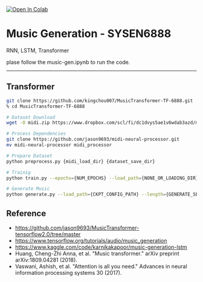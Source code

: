 [![Open In Colab](https://colab.research.google.com/assets/colab-badge.svg)]()
# Music Generation - SYSEN6888

RNN, LSTM, Transformer

plase follow the music-gen.ipynb to run the code.

---
## Transformer
```bash
git clone https://github.com/kingchou007/MusicTransformer-TF-6888.git
% cd MusicTransformer-TF-6888

# Dataset Download
wget -O midi.zip https://www.dropbox.com/scl/fi/dc1dvys5ae1v6wdab3azd/midi.zip?rlkey=lwk7qcpbfn3dqkjrjsam83k2f&dl=0

# Process Dependencies
git clone https://github.com/jason9693/midi-neural-processor.git
mv midi-neural-processor midi_processor

# Prepare Dataset
python preprocess.py {midi_load_dir} {dataset_save_dir}

# Trainig
python train.py --epochs={NUM_EPOCHS} --load_path={NONE_OR_LOADING_DIR} --save_path={SAVING_DIR} --max_seq={SEQ_LENGTH} --pickle_dir={DATA_PATH} --batch_size={BATCH_SIZE} --l_r={LEARNING_RATE} 

# Generate Music
python generate.py --load_path={CKPT_CONFIG_PATH} --length={GENERATE_SEQ_LENGTH} --beam={NONE_OR_BEAM_SIZE}
```


## Reference
- https://github.com/jason9693/MusicTransformer-tensorflow2.0/tree/master
- https://www.tensorflow.org/tutorials/audio/music_generation
- https://www.kaggle.com/code/karnikakapoor/music-generation-lstm
- Huang, Cheng-Zhi Anna, et al. "Music transformer." arXiv preprint arXiv:1809.04281 (2018).
- Vaswani, Ashish, et al. "Attention is all you need." Advances in neural information processing systems 30 (2017).

